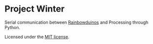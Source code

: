 # Project Winter
Serial communication between [Rainbowduinos](http://www.seeedstudio.com/wiki/Rainbowduino_v3.0) and Processing through Python.

Licensed under the [MIT license](http://opensource.org/licenses/MIT).
